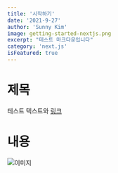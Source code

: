 ```yaml
---
title: '시작하기'
date: '2021-9-27'
author: 'Sunny Kim'
image: getting-started-nextjs.png
excerpt: "테스트 마크다운입니다"
category: 'next.js'
isFeatured: true
---
```

# 제목

테스트 텍스트와 [링크](https://google.com)

# 내용
![이미지](nextjs-file-based-routing.png)


